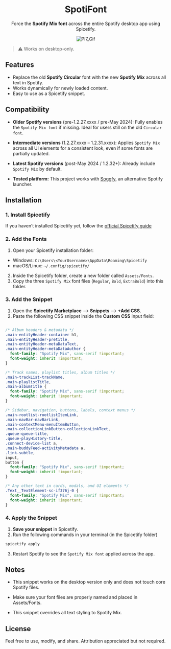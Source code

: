<div align="center">

# SpotiFont

Force the **Spotify Mix font** across the entire Spotify desktop app using Spicetify.

![Pi7_Gif](https://github.com/user-attachments/assets/7bf43e85-74a8-465f-8b65-694228769baa)
</div>

> ⚠️ Works on desktop-only.


## Features

- Replace the old **Spotify Circular** font with the new **Spotify Mix** across all text in Spotify.  
- Works dynamically for newly loaded content.  
- Easy to use as a Spicetify snippet.  



## Compatibility

- **Older Spotify versions** (pre-1.2.27.xxxx / pre-May 2024): Fully enables the `Spotify Mix font` if missing. Ideal for users still on the old `Circular font`.  

- **Intermediate versions** (1.2.27.xxxx – 1.2.31.xxxx): Applies `Spotify Mix` across all UI elements for a consistent look, even if some fonts are partially updated.  

- **Latest Spotify versions** (post-May 2024 / 1.2.32+): Already include `Spotify Mix` by default.

- **Tested platform:** This project works with [Soggfy](https://github.com/Rafiuth/Soggfy), an alternative Spotify launcher.


## Installation

### 1. Install Spicetify

If you haven’t installed Spicetify yet, follow the [official Spicetify guide](https://spicetify.app/docs/getting-started/)

### 2. Add the Fonts

1. Open your Spicetify installation folder:
 - Windows: `C:\Users\<YourUsername>\AppData\Roaming\Spicetify`
 - macOS/Linux: `~/.config/spicetify/`

2. Inside the Spicetify folder, create a new folder called `Assets/Fonts`.
3. Copy the three `Spotify Mix` font files (`Regular`, `Bold`, `ExtraBold`) into this folder.

### 3. Add the Snippet

1. Open the **Spicetify Marketplace** --> **Snippets** --> **+Add CSS**.
2. Paste the following CSS snippet inside the **Custom CSS** input field:

```css

/* Album headers & metadata */
.main-entityHeader-container h1,
.main-entityHeader-pretitle,
.main-entityHeader-metaDataText,
.main-entityHeader-metaDataAuthor {
  font-family: "Spotify Mix", sans-serif !important;
  font-weight: inherit !important;
}

/* Track names, playlist titles, album titles */
.main-trackList-trackName,
.main-playlistTitle,
.main-albumTitle {
  font-family: "Spotify Mix", sans-serif !important;
  font-weight: inherit !important;
}

/* Sidebar, navigation, buttons, labels, context menus */
.main-rootlist-rootlistItemLink,
.main-navBar-navBarLink,
.main-contextMenu-menuItemButton,
.main-collectionLinkButton-collectionLinkText,
.queue-queue-title,
.queue-playHistory-title,
.connect-device-list a,
.main-buddyFeed-activityMetadata a,
.link-subtle,
input,
button {
  font-family: "Spotify Mix", sans-serif !important;
  font-weight: inherit !important;
}

/* Any other text in cards, modals, and UI elements */
.Text__TextElement-sc-if376j-0 {
  font-family: "Spotify Mix", sans-serif !important;
  font-weight: inherit !important;
}

```

### 4. Apply the Snippet

1. **Save your snippet** in Spicetify.
2. Run the following commands in your terminal (in the Spicetify folder)
```bash
spicetify apply
```

3. Restart Spotify to see the `Spotify Mix font` applied across the app.

## Notes

- This snippet works on the desktop version only and does not touch core Spotify files.

- Make sure your font files are properly named and placed in Assets/Fonts.

- This snippet overrides all text styling to Spotify Mix.

## License

Feel free to use, modify, and share. Attribution appreciated but not required.
